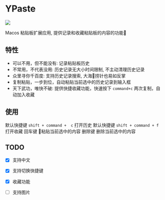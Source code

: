 #  YPaste
![](https://github.com/qwertyyb/YPaste/workflows/CI/badge.svg)

Macos 粘贴板扩展应用, 提供记录和收藏粘贴板的内容的功能


## 特性
- 可以不用，但不能没有: 记录粘贴板历史
- 不常用，不代表没用: 历史记录无大小时间限制, 不主动清理历史记录
- 众里寻你千百度: 支持历史记录搜索, 大海捞针也易如反掌
- 复制粘贴，一步到位，自动粘贴当前选中的历史记录到输入框
- 天下武功，唯快不破: 提供快捷收藏功能，快速按下 `command+c` 两次复制，自动加入收藏

## 使用
默认快捷键 `shift + command +  c` 打开历史
默认快捷键 `shift + command + f` 打开收藏
回车键 粘贴当前选中的内容
删除键 删除当前选中的内容

## TODO
- [x] 支持中文
- [x] 支持切换快捷键
- [x] 收藏功能
- [ ] 支持图片

